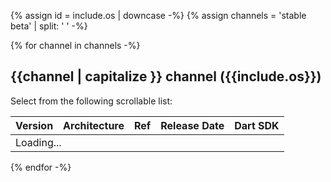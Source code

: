 {% assign id =  include.os | downcase -%}
{% assign channels =  'stable beta' | split: ' ' -%}

<div id="{{id}}" class="tab-pane
  {%- if id == 'windows' %} active {% endif %}"
  role="tabpanel" aria-labelledby="{{id}}-tab" markdown="1">

{% for channel in channels -%}
## {{channel | capitalize }} channel ({{include.os}})

Select from the following scrollable list:

<div class="scrollable-table">
  <table id="downloads-{{id}}-{{channel}}" class="table table-striped">
  <thead><tr><th>Version</th><th>Architecture</th><th>Ref</th><th class="date">Release Date</th><th>Dart SDK</th></tr></thead>
  <tr class="loading"><td colspan="5">Loading...</td></tr>
  </table>
</div>
{% endfor -%}

</div>
